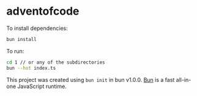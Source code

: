 # adventofcode

To install dependencies:

```bash
bun install
```

To run:

```bash
cd 1 // or any of the subdirectories
bun --hot index.ts
```

This project was created using `bun init` in bun v1.0.0. [Bun](https://bun.sh)
is a fast all-in-one JavaScript runtime.
